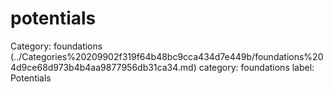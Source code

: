 # potentials

Category: foundations (../Categories%20209902f319f64b48bc9cca434d7e449b/foundations%204d9ce68d973b4b4aa9877956db31ca34.md)
category: foundations
label: Potentials

[](potentials%203d3b9abb7f9c441680e23af1710b9009/Untitled%20bdc6de8db0684c94b1c7bd75c54e41ab.md)
